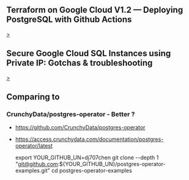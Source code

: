 
## Terraform on Google Cloud V1.2 — Deploying PostgreSQL with Github Actions
[>](https://medium.com/google-cloud/terraform-on-google-cloud-v1-2-deploying-postgresql-with-github-actions-e7009cb04d22)

## Secure Google Cloud SQL Instances using Private IP: Gotchas & troubleshooting
[>](https://medium.com/google-cloud/secure-google-cloud-sql-instances-using-private-ip-gotchas-troubleshooting-f7cf6dfe1bbb)

## Comparing to

### CrunchyData/postgres-operator - Better ?
- https://github.com/CrunchyData/postgres-operator
- https://access.crunchydata.com/documentation/postgres-operator/latest

    export YOUR_GITHUB_UN=dj707chen
    git clone --depth 1 "git@github.com:${YOUR_GITHUB_UN}/postgres-operator-examples.git"
    cd postgres-operator-examples